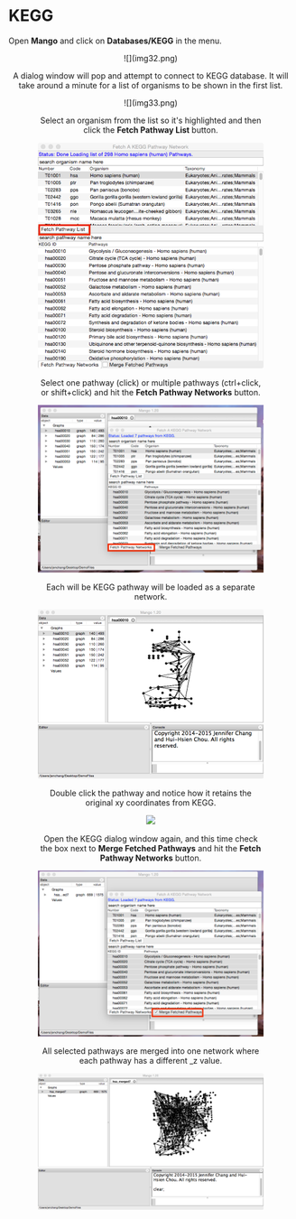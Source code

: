 # KEGG

Open **Mango** and click on **Databases/KEGG** in the menu.

<center>
![](img32.png)

A dialog window will pop and attempt to connect to KEGG database. It will take around a minute for a list of organisms to be shown in the first list. 

<div style="width:400px">
![](img33.png)


Select an organism from the list so it's highlighted and then click the **Fetch Pathway List** button. 

![](img34.png)

Select one pathway (click) or multiple pathways (ctrl+click, or shift+click) and hit the **Fetch Pathway Networks** button.

![](img36.png)

Each will be KEGG pathway will be loaded as a separate network.

![](img35.png)

Double click the pathway and notice how it retains the original xy coordinates from KEGG.

![](http://rest.kegg.jp/get/hsa00010/image)

Open the KEGG dialog window again, and this time check the box next to **Merge Fetched Pathways** and hit the **Fetch Pathway Networks** button. 

![](img37.png)

All selected pathways are merged into one network where each pathway has a different _z value.

![](img38.png)

